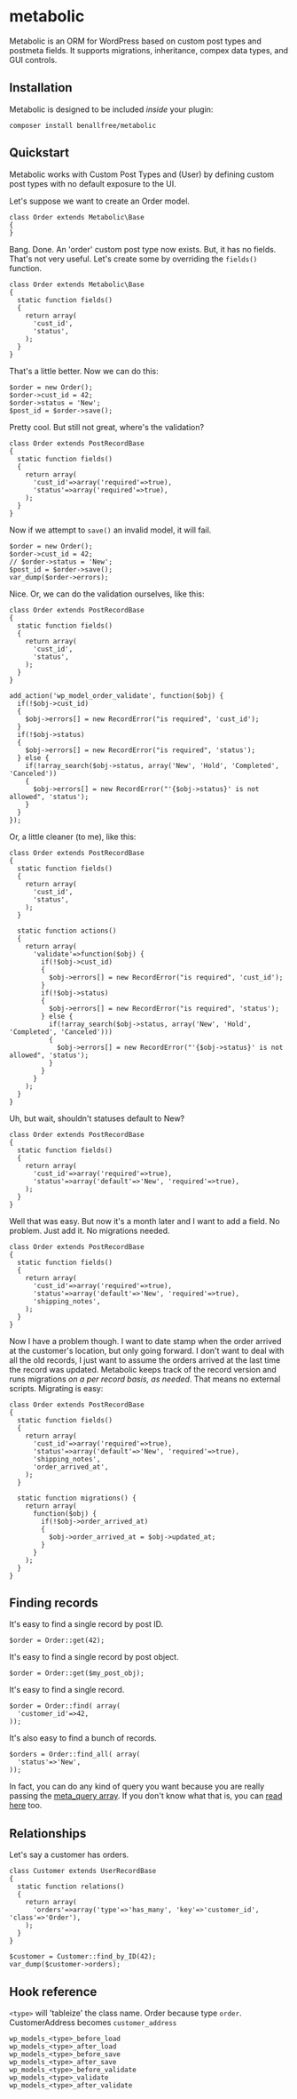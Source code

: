 # metabolic

Metabolic is an ORM for WordPress based on custom post types and postmeta fields. It supports migrations,
inheritance, compex data types, and GUI controls.

## Installation

Metabolic is designed to be included *inside* your plugin:

    composer install benallfree/metabolic

## Quickstart

Metabolic works with Custom Post Types and (User) by defining custom post types with no default exposure to the UI.

Let's suppose we want to create an Order model.

    class Order extends Metabolic\Base
    {
    }
      

Bang. Done. An 'order' custom post type now exists. But, it has no fields.
That's not very useful. Let's create some by overriding the `fields()` function.


    class Order extends Metabolic\Base
    {
      static function fields()
      {
        return array(
          'cust_id',
          'status',
        );
      }
    }
        
That's a little better. Now we can do this:

    $order = new Order();
    $order->cust_id = 42;
    $order->status = 'New';
    $post_id = $order->save();

Pretty cool. But still not great, where's the validation?

    class Order extends PostRecordBase
    {
      static function fields()
      {
        return array(
          'cust_id'=>array('required'=>true),
          'status'=>array('required'=>true),
        );
      }
    }

Now if we attempt to `save()` an invalid model, it will fail.

    $order = new Order();
    $order->cust_id = 42;
    // $order->status = 'New';
    $post_id = $order->save();
    var_dump($order->errors);

Nice. Or, we can do the validation ourselves, like this:

    class Order extends PostRecordBase
    {
      static function fields()
      {
        return array(
          'cust_id',
          'status',
        );
      }
    }
    
    add_action('wp_model_order_validate', function($obj) {
      if(!$obj->cust_id)
      {
        $obj->errors[] = new RecordError("is required", 'cust_id');
      }
      if(!$obj->status)
      {
        $obj->errors[] = new RecordError("is required", 'status');
      } else {
        if(!array_search($obj->status, array('New', 'Hold', 'Completed', 'Canceled'))
        {
          $obj->errors[] = new RecordError("'{$obj->status}' is not allowed", 'status');
        }
      }
    });

Or, a little cleaner (to me), like this:

    class Order extends PostRecordBase
    {
      static function fields()
      {
        return array(
          'cust_id',
          'status',
        );
      }
      
      static function actions()
      {
        return array(
          'validate'=>function($obj) {
            if(!$obj->cust_id)
            {
              $obj->errors[] = new RecordError("is required", 'cust_id');
            }
            if(!$obj->status)
            {
              $obj->errors[] = new RecordError("is required", 'status');
            } else {
              if(!array_search($obj->status, array('New', 'Hold', 'Completed', 'Canceled')))
              {
                $obj->errors[] = new RecordError("'{$obj->status}' is not allowed", 'status');
              }
            }
          }
        );
      }
    }

Uh, but wait, shouldn't statuses default to New?

    class Order extends PostRecordBase
    {
      static function fields()
      {
        return array(
          'cust_id'=>array('required'=>true),
          'status'=>array('default'=>'New', 'required'=>true),
        );
      }
    }

Well that was easy. But now it's a month later and I want to add a field. No problem. Just add it. No migrations needed.

    class Order extends PostRecordBase
    {
      static function fields()
      {
        return array(
          'cust_id'=>array('required'=>true),
          'status'=>array('default'=>'New', 'required'=>true),
          'shipping_notes',
        );
      }
    }

Now I have a problem though. I want to date stamp when the order arrived at the customer's location, but only going forward.
I don't want to deal with all the old records, I just want to assume the orders arrived at the last time the record was updated.
Metabolic keeps track of the record version and runs migrations *on a per record basis, as needed*. That means no external scripts.
Migrating is easy:

    class Order extends PostRecordBase
    {
      static function fields()
      {
        return array(
          'cust_id'=>array('required'=>true),
          'status'=>array('default'=>'New', 'required'=>true),
          'shipping_notes',
          'order_arrived_at',
        );
      }
    
      static function migrations() {
        return array(
          function($obj) {
            if(!$obj->order_arrived_at)
            {
              $obj->order_arrived_at = $obj->updated_at;
            }
          }
        );
      }
    }




## Finding records

It's easy to find a single record by post ID.

    $order = Order::get(42);

It's easy to find a single record by post object.

    $order = Order::get($my_post_obj);

It's easy to find a single record.

    $order = Order::find( array(
      'customer_id'=>42,
    ));
    
It's also easy to find a bunch of records.

    $orders = Order::find_all( array(
      'status'=>'New',
    ));

In fact, you can do any kind of query you want because you are really passing the [meta_query array](http://codex.wordpress.org/Class_Reference/WP_Query#Custom_Field_Parameters).
If you don't know what that is, you can [read here](http://scribu.net/wordpress/advanced-metadata-queries.html) too.

## Relationships

Let's say a customer has orders.

    class Customer extends UserRecordBase
    {
      static function relations()
      {
        return array(
          'orders'=>array('type'=>'has_many', 'key'=>'customer_id', 'class'=>'Order'),
        );
      }
    }
    
    $customer = Customer::find_by_ID(42);
    var_dump($customer->orders);
  
## Hook reference

`<type>` will 'tableize' the class name. Order because type `order`. CustomerAddress becomes `customer_address`

    wp_models_<type>_before_load
    wp_models_<type>_after_load
    wp_models_<type>_before_save
    wp_models_<type>_after_save
    wp_models_<type>_before_validate
    wp_models_<type>_validate
    wp_models_<type>_after_validate

